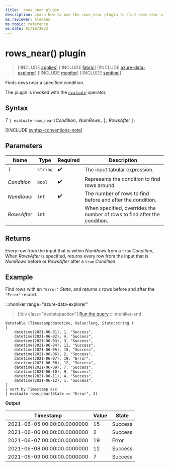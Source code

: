 ```yaml
---
title:  rows_near plugin
description: Learn how to use the rows_near plugin to find rows near a specified condition.
ms.reviewer: alexans
ms.topic: reference
ms.date: 01/19/2023
---
```

# rows_near() plugin

> [!INCLUDE [applies](../includes/applies-to-version/applies.md)] [!INCLUDE [fabric](../includes/applies-to-version/fabric.md)] [!INCLUDE [azure-data-explorer](../includes/applies-to-version/azure-data-explorer.md)] [!INCLUDE [monitor](../includes/applies-to-version/monitor.md)] [!INCLUDE [sentinel](../includes/applies-to-version/sentinel.md)]

Finds rows near a specified condition.

The plugin is invoked with the [`evaluate`](evaluate-operator.md) operator.

## Syntax

*T* `| evaluate` `rows_near(`*Condition*`,` *NumRows*`,` [`,` *RowsAfter* ]`)`

[!INCLUDE [syntax-conventions-note](../includes/syntax-conventions-note.md)]

## Parameters

| Name | Type | Required | Description |
|--|--|--|--|
| *T*| `string` |  :heavy_check_mark: | The input tabular expression.|
| *Condition*| `bool` |  :heavy_check_mark: | Represents the condition to find rows around.|
| *NumRows*| `int` |  :heavy_check_mark: | The number of rows to find before and after the condition.|
| *RowsAfter*| `int` | | When specified, overrides the number of rows to find after the condition.|

## Returns

Every row from the input that is within *NumRows* from a `true` *Condition*,
When *RowsAfter* is specified, returns every row from the input that is *NumRows* before or *RowsAfter* after a `true` *Condition*.

## Example

Find rows with an `"Error"` *State*, and returns `2` rows before and after the `"Error"` record.

:::moniker range="azure-data-explorer"
> [!div class="nextstepaction"]
> <a href="https://dataexplorer.azure.com/clusters/help/databases/Samples?query=H4sIAAAAAAAAA43SSwqDMBAG4L2nGFwppJDEVxVc9gSWbkopUYMIakoSWwo9fMdC3RRpklXIxwzM/K2weOtBQnDsR2msGG9FK6y0+CJwEsMsi0FNHYEKpSyM1f3UQeidPcDzpQGnnO1ouqMsJMAI+NXcNNIYn2w4ji52cBG6yMHFS1+XxskCEweYIuQOLlsK5ggPWiu9yfYLc6mXI8z+O0bR5Q6OuU2a8Z/NXbwXGKUt1E9Y4wHCNIAf8o7hwCKg1cNcJyl08IkIlOU6CuDhGzR1CNFiAgAA" target="_blank">Run the query</a>
::: moniker-end

```kusto
datatable (Timestamp:datetime, Value:long, State:string )
[
    datetime(2021-06-01), 1, "Success",
    datetime(2021-06-02), 4, "Success",
    datetime(2021-06-03), 3, "Success",
    datetime(2021-06-04), 11, "Success",
    datetime(2021-06-05), 15, "Success",
    datetime(2021-06-06), 2, "Success",
    datetime(2021-06-07), 19, "Error",
    datetime(2021-06-08), 12, "Success",
    datetime(2021-06-09), 7, "Success",
    datetime(2021-06-10), 9, "Success",
    datetime(2021-06-11), 4, "Success",
    datetime(2021-06-12), 1, "Success",
]
| sort by Timestamp asc 
| evaluate rows_near(State == "Error", 2)
```

**Output**

|Timestamp|Value|State|
|---|---|---|
|2021-06-05 00:00:00.0000000|15|Success|
|2021-06-06 00:00:00.0000000|2|Success|
|2021-06-07 00:00:00.0000000|19|Error|
|2021-06-08 00:00:00.0000000|12|Success|
|2021-06-09 00:00:00.0000000|7|Success|
